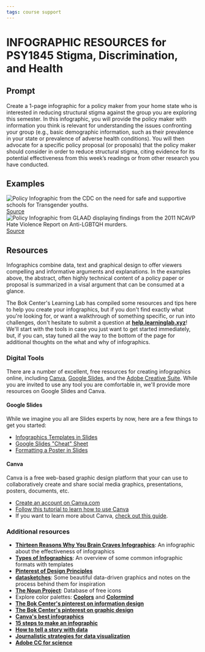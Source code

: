```yaml
---
tags: course support
---
```


# INFOGRAPHIC RESOURCES for PSY1845 Stigma, Discrimination, and Health
## Prompt
Create a 1-page infographic for a policy maker from your home state who is interested in reducing structural stigma against the group you are exploring this semester. In this infographic, you will provide the policy maker with information you think is relevant for understanding the issues confronting your group (e.g., basic demographic information, such as their prevalence in your state or prevalence of adverse health conditions). You will then advocate for a specific policy proposal (or proposals) that the policy maker should consider in order to reduce structural stigma, citing evidence for its potential effectiveness from this week’s readings or from other research you have conducted.

## Examples
![Policy Infographic from the CDC on the need for safe and supportive schools for Transgender youths.](https://www.cdc.gov/mmwr/volumes/68/wr/visual-abstracts/292376-P_MMWR_Report_Page_600_x_338_pixels.jpg) 
[Source](https://www.cdc.gov/mmwr/volumes/68/wr/mm6803a3.htm)
![Policy Infographic from GLAAD displaying findings from the 2011 NCAVP Hate Violence Report on Anti-LGBTQH murders.](http://www.glaad.org/files/ncavp_infographic_3-01_0.jpg)
[Source](https://www.glaad.org/blog/violence-against-transgender-people-and-people-color-disproportionately-high-lgbtqh-murder-rate)

## Resources

Infographics combine data, text and graphical design to offer viewers compelling and informative arguments and explanations. In the examples above, the abstract, often highly technical content of a policy paper or proposal is summarized in a visal argument that can be consumed at a glance. 

The Bok Center's Learning Lab has compiled some resources and tips here to help you create your infographics, but if you don't find exactly what you're looking for, or want a walkthrough of something specific, or run into challenges, don't hesitate to submit a question at [**help.learninglab.xyz**](http://help.learninglab.xyz)! We'll start with the tools in case you just want to get started immediately, but, if you can, stay tuned all the way to the bottom of the page for additional thoughts on the what and why of infographics.


### Digital Tools

There are a number of excellent, free resources for creating infographics online, including [Canva](https://www.canva.com/), [Google Slides](slides.google.com), and the [Adobe Creative Suite](https://harvard.service-now.com/ithelp/www.poetry.fas.harvard.edu?id=kb_article&sys_id=9f3244d3dba304d430ed1dca489619e0). While you are invited to use any tool you are comfortable in, we'll provide more resources on Google Slides and Canva.
  
 #### Google Slides
While we imagine you all are Slides experts by now, here are a few things to get you started:
* [Infographics Templates in Slides](https://docs.google.com/presentation/d/1ajcswbWyzFaeX05lM7EPftbN260MMdDrtm3tF2k0Trg/edit#slide=id.g566fecf33e_0_57)
* [Google Slides "Cheat" Sheet](https://support.google.com/a/users/answer/9300133)
* [Formatting a Poster in Slides](https://drive.google.com/file/d/1NP-VfG0bxz3gEuNArLM_vJVRsQtYwAEd/view)

#### Canva
Canva is a free web-based graphic design platform that your can use to collaboratively create and share social media graphics, presentations, posters, documents, etc.
* [Create an account on Canva.com](https://support.canva.com/account-basics/creating-a-canva-account/create-personal-account/)
* [Follow this tutorial to learn how to use Canva](https://www.canva.com/design/DADBIDEcQzE/remix)
* If you want to learn more about Canva, [check out this guide](https://docs.google.com/document/d/16dB8gsWFLo9pkT9NjEJVA61dDoQGKuwqil44w_-7Nqw/edit?usp=sharing).

### Additional resources
* [**Thirteen Reasons Why You Brain Craves Infographics**](https://neomam.com/interactive/13reasons/): An infographic about the effectiveness of infographics  
* [**Types of Infographics**](https://venngage.com/blog/9-types-of-infographic-template/): An overview of some common infographic formats with templates  
* [**Pinterest of Design Principles**](https://www.pinterest.com/pin/465700417688840345/)  
* [**datasketches**](http://www.datasketch.es/): Some beautiful data-driven graphics and notes on the process behind them for inspiration  
* [**The Noun Project**](https://thenounproject.com/): Database of free icons  
* Explore color palettes: [**Coolors**](https://coolors.co/) and [**Colormind**](http://colormind.io/)
* [**The Bok Center's pinterest on information design**](https://www.pinterest.com/learninglabpins/medium-information-design/)
* [**The Bok Center's pinterest on graphic design**](https://www.pinterest.com/learninglabpins/medium-graphic-design/
)
* [**Canva's best infographics**](https://www.canva.com/learn/best-infographics/)
* [**15 steps to make an infographic**](https://www.canva.com/learn/create-infographics/)
* [**How to tell a story with data**](https://www.forbes.com/sites/nicolemartin1/2018/11/01/data-visualization-how-to-tell-a-story-with-data/?sh=2eda1bd64368)
* [**Journalistic strategies for data visualization**](https://hbr.org/2013/04/how-to-tell-a-story-with-data)
* [**Adobe CC for science**](https://spark.adobe.com/page/1DNTRncz9bpsX/)